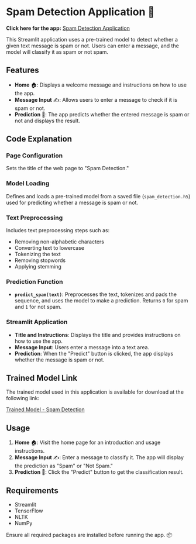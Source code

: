# Spam Detection Application 📩

**Click here for the app:** [Spam Detection Application](https://spamdetection-deployment.streamlit.app/)

This Streamlit application uses a pre-trained model to detect whether a given text message is spam or not. Users can enter a message, and the model will classify it as spam or not spam.

## Features

- **Home** 🏠: Displays a welcome message and instructions on how to use the app.
- **Message Input** ✍️: Allows users to enter a message to check if it is spam or not.
- **Prediction** 🔮: The app predicts whether the entered message is spam or not and displays the result.

## Code Explanation

### Page Configuration
Sets the title of the web page to "Spam Detection."

### Model Loading
Defines and loads a pre-trained model from a saved file (`spam_detection.h5`) used for predicting whether a message is spam or not.

### Text Preprocessing
Includes text preprocessing steps such as:
- Removing non-alphabetic characters
- Converting text to lowercase
- Tokenizing the text
- Removing stopwords
- Applying stemming

### Prediction Function
- **`predict_spam(text)`**: Preprocesses the text, tokenizes and pads the sequence, and uses the model to make a prediction. Returns `0` for spam and `1` for not spam.

### Streamlit Application
- **Title and Instructions**: Displays the title and provides instructions on how to use the app.
- **Message Input**: Users enter a message into a text area.
- **Prediction**: When the "Predict" button is clicked, the app displays whether the message is spam or not.

## Trained Model Link

The trained model used in this application is available for download at the following link:

[Trained Model - Spam Detection](https://github.com/Abeshith/Spam-Detection)

## Usage

1. **Home** 🏠: Visit the home page for an introduction and usage instructions.
2. **Message Input** ✍️: Enter a message to classify it. The app will display the prediction as "Spam" or "Not Spam."
3. **Prediction** 🔮: Click the "Predict" button to get the classification result.

## Requirements

- Streamlit
- TensorFlow
- NLTK
- NumPy

Ensure all required packages are installed before running the app. 📦

